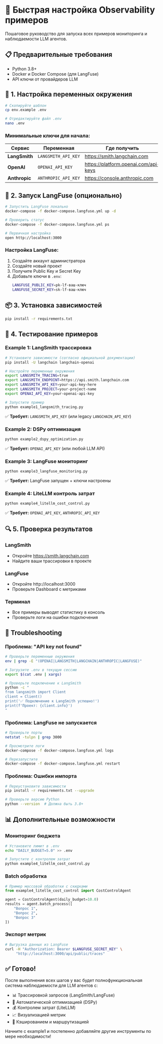 # 🚀 Быстрая настройка Observability примеров

Пошаговое руководство для запуска всех примеров мониторинга и наблюдаемости LLM агентов.

## 📋 Предварительные требования

- Python 3.8+
- Docker и Docker Compose (для LangFuse)
- API ключи от провайдеров LLM

## 🔧 1. Настройка переменных окружения

```bash
# Скопируйте шаблон
cp env.example .env

# Отредактируйте файл .env
nano .env
```

### Минимальные ключи для начала:

| Сервис | Переменная | Где получить |
|--------|------------|--------------|
| **LangSmith** | `LANGSMITH_API_KEY` | https://smith.langchain.com |
| **OpenAI** | `OPENAI_API_KEY` | https://platform.openai.com/api-keys |
| **Anthropic** | `ANTHROPIC_API_KEY` | https://console.anthropic.com |

## 🐳 2. Запуск LangFuse (опционально)

```bash
# Запустить LangFuse локально
docker-compose -f docker-compose.langfuse.yml up -d

# Проверить статус
docker-compose -f docker-compose.langfuse.yml ps

# Первичная настройка
open http://localhost:3000
```

### Настройка LangFuse:
1. Создайте аккаунт администратора
2. Создайте новый проект 
3. Получите Public Key и Secret Key
4. Добавьте ключи в `.env`:
   ```bash
   LANGFUSE_PUBLIC_KEY=pk-lf-ваш-ключ
   LANGFUSE_SECRET_KEY=sk-lf-ваш-ключ
   ```

## 📦 3. Установка зависимостей

```bash
pip install -r requirements.txt
```

## 🎯 4. Тестирование примеров

### Example 1: LangSmith трассировка
```bash
# Установите зависимости (согласно официальной документации)
pip install -U langchain langchain-openai

# Настройте переменные окружения
export LANGSMITH_TRACING=true
export LANGSMITH_ENDPOINT=https://api.smith.langchain.com
export LANGSMITH_API_KEY=your-api-key-here
export LANGSMITH_PROJECT=your-project-name
export OPENAI_API_KEY=your-openai-api-key

# Запустите пример
python example1_langsmith_tracing.py
```
✅ **Требует:** `LANGSMITH_API_KEY` (или legacy `LANGCHAIN_API_KEY`)

### Example 2: DSPy оптимизация
```bash
python example2_dspy_optimization.py
```
✅ **Требует:** `OPENAI_API_KEY` (или любой LLM API)

### Example 3: LangFuse мониторинг
```bash
python example3_langfuse_monitoring.py
```
✅ **Требует:** LangFuse запущен + ключи настроены

### Example 4: LiteLLM контроль затрат
```bash
python example4_litellm_cost_control.py
```
✅ **Требует:** `OPENAI_API_KEY`, `ANTHROPIC_API_KEY`

## 🔍 5. Проверка результатов

### LangSmith
- Откройте https://smith.langchain.com
- Найдите ваши трассировки в проекте

### LangFuse  
- Откройте http://localhost:3000
- Проверьте Dashboard с метриками

### Терминал
- Все примеры выводят статистику в консоль
- Проверьте логи на ошибки подключения

## 🚨 Troubleshooting

### Проблема: "API key not found"
```bash
# Проверьте переменные окружения
env | grep -E "(OPENAI|LANGSMITH|LANGCHAIN|ANTHROPIC|LANGFUSE)"

# Загрузите .env в текущую сессию
export $(cat .env | xargs)

# Проверьте подключение к LangSmith
python -c "
from langsmith import Client
client = Client()
print('✅ Подключение к LangSmith успешно!')
print(f'Проект: {client.info}')
"
```

### Проблема: LangFuse не запускается
```bash
# Проверьте порты
netstat -tulpn | grep 3000

# Просмотрите логи
docker-compose -f docker-compose.langfuse.yml logs

# Перезапустите
docker-compose -f docker-compose.langfuse.yml restart
```

### Проблема: Ошибки импорта
```bash
# Переустановите зависимости
pip install -r requirements.txt --upgrade

# Проверьте версию Python
python --version  # Должна быть 3.8+
```

## 📊 Дополнительные возможности

### Мониторинг бюджета
```bash
# Установите лимит в .env
echo "DAILY_BUDGET=5.0" >> .env

# Запустите с контролем затрат
python example4_litellm_cost_control.py
```

### Batch обработка
```python
# Пример массовой обработки с скидками
from example4_litellm_cost_control import CostControlAgent

agent = CostControlAgent(daily_budget=10.0)
results = agent.batch_process([
    "Вопрос 1",
    "Вопрос 2", 
    "Вопрос 3"
])
```

### Экспорт метрик
```bash
# Выгрузка данных из LangFuse
curl -H "Authorization: Bearer $LANGFUSE_SECRET_KEY" \
     "http://localhost:3000/api/public/traces"
```

## ✅ Готово!

После выполнения всех шагов у вас будет полнофункциональная система наблюдаемости для LLM агентов с:

- 📊 Трассировкой запросов (LangSmith/LangFuse)
- 🎯 Автоматической оптимизацией (DSPy)  
- 💰 Контролем затрат (LiteLLM)
- 📈 Визуализацией метрик
- 🔄 Кэшированием и маршрутизацией

Начните с example1 и постепенно добавляйте другие инструменты по мере необходимости!
